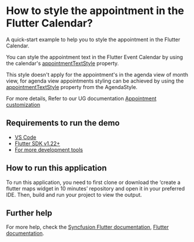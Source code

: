 # How to style the appointment in the Flutter Calendar?

A quick-start example to help you to style the appointment in the Flutter Calendar.

You can style the appointment text in the Flutter Event Calendar by using the calendar's [appointmentTextStyle](https://pub.dev/documentation/syncfusion_flutter_calendar/latest/calendar/SfCalendar/appointmentTextStyle.html) property.

This style doesn't apply for the appointment's in the agenda view of month view, for agenda view appointments styling can be achieved by using the [appointmentTextStyle](https://pub.dev/documentation/syncfusion_flutter_calendar/latest/calendar/AgendaStyle/appointmentTextStyle.html) property from the AgendaStyle.

For more details, Refer to our UG documentation [Appointment customization](https://help.syncfusion.com/flutter/calendar/appointments#appearance-customization)

## Requirements to run the demo
* [VS Code](https://code.visualstudio.com/download)
* [Flutter SDK v1.22+](https://flutter.dev/docs/development/tools/sdk/overview)
* [For more development tools](https://flutter.dev/docs/development/tools/devtools/overview)

## How to run this application
To run this application, you need to first clone or download the ‘create a flutter maps widget in 10 minutes’ repository and open it in your preferred IDE. Then, build and run your project to view the output.

## Further help
For more help, check the [Syncfusion Flutter documentation](https://help.syncfusion.com/flutter/introduction/overview),
 [Flutter documentation](https://flutter.dev/docs/get-started/install).